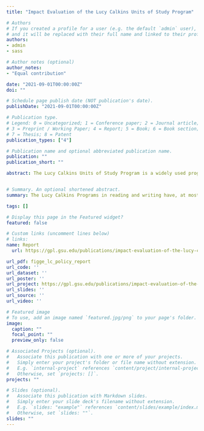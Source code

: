 ```yaml
---
title: "Impact Evaluation of the Lucy Calkins Units of Study Program"

# Authors
# If you created a profile for a user (e.g. the default `admin` user), write the username (folder name) here 
# and it will be replaced with their full name and linked to their profile.
authors:
- admin
- sass

# Author notes (optional)
author_notes:
- "Equal contribution"

date: "2021-09-01T00:00:00Z"
doi: ""

# Schedule page publish date (NOT publication's date).
publishDate: "2021-09-01T00:00:00Z"

# Publication type.
# Legend: 0 = Uncategorized; 1 = Conference paper; 2 = Journal article;
# 3 = Preprint / Working Paper; 4 = Report; 5 = Book; 6 = Book section;
# 7 = Thesis; 8 = Patent
publication_types: ["4"]

# Publication name and optional abbreviated publication name.
publication: ""
publication_short: ""

abstract: The Lucy Calkins Units of Study Program is a widely used program that consists of materials and methods for teaching reading and writing in Grades K–8. In a school district in metro Atlanta, the Lucy Calkins Programs in reading and writing have, at most, very small average effects on student achievement in ELA relative to the “business as usual” approach of using other reading and writing programs. 


# Summary. An optional shortened abstract.
summary: The Lucy Calkins Programs in reading and writing have, at most, very small average effects on student achievement in ELA relative to the “business as usual” approach of using other reading and writing programs. 

tags: []

# Display this page in the Featured widget?
featured: false

# Custom links (uncomment lines below)
# links:
name: Report
  url: https://gpl.gsu.edu/publications/impact-evaluation-of-the-lucy-calkins-units-of-study-program/

url_pdf: figge_lc_policy_report
url_code: ''
url_dataset: ''
url_poster: ''
url_project: https://gpl.gsu.edu/publications/impact-evaluation-of-the-lucy-calkins-units-of-study-program/
url_slides: ''
url_source: ''
url_video: ''

# Featured image
# To use, add an image named `featured.jpg/png` to your page's folder. 
image:
  caption: ""
  focal_point: ""
  preview_only: false

# Associated Projects (optional).
#   Associate this publication with one or more of your projects.
#   Simply enter your project's folder or file name without extension.
#   E.g. `internal-project` references `content/project/internal-project/index.md`.
#   Otherwise, set `projects: []`.
projects: ""

# Slides (optional).
#   Associate this publication with Markdown slides.
#   Simply enter your slide deck's filename without extension.
#   E.g. `slides: "example"` references `content/slides/example/index.md`.
#   Otherwise, set `slides: ""`.
slides: ""
---
```



